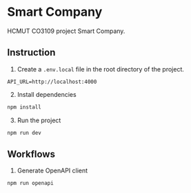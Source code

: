 # Smart Company

HCMUT CO3109 project Smart Company.

## Instruction

1. Create a `.env.local` file in the root directory of the project.

```env
API_URL=http://localhost:4000
```

2. Install dependencies

```sh
npm install
```

3. Run the project

```sh
npm run dev
```

## Workflows

1. Generate OpenAPI client

```sh
npm run openapi
```
